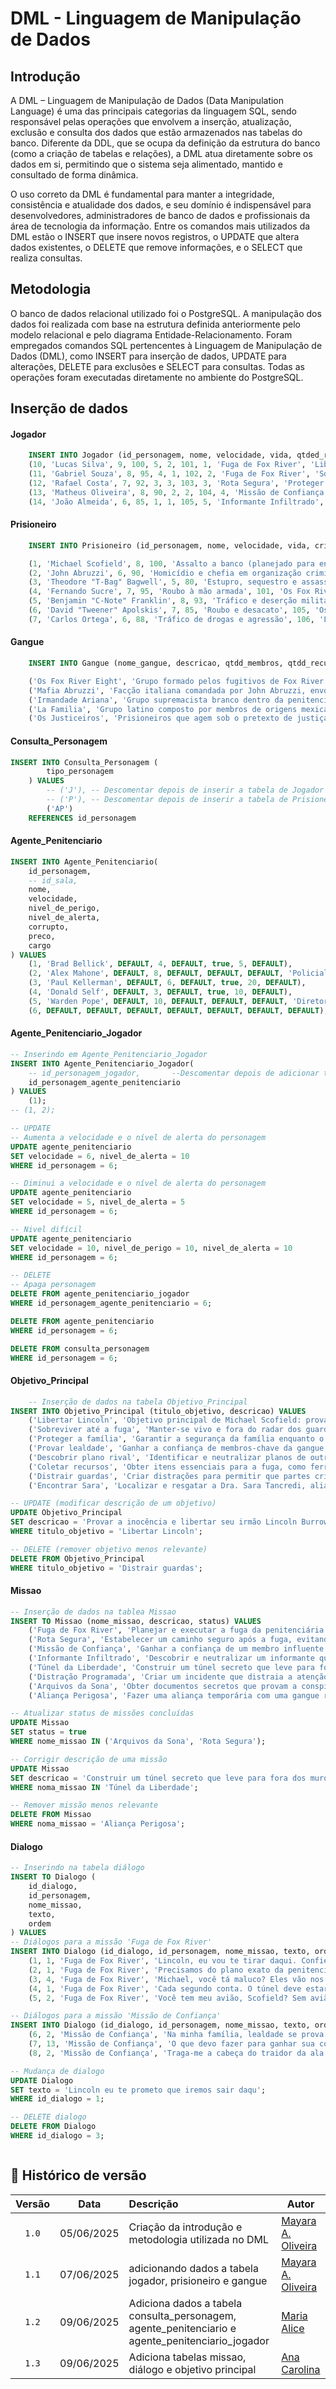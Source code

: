 # DML - Linguagem de Manipulação de Dados

## Introdução

A DML – Linguagem de Manipulação de Dados (Data Manipulation Language) é uma das principais categorias da linguagem SQL, sendo responsável pelas operações que envolvem a inserção, atualização, exclusão e consulta dos dados que estão armazenados nas tabelas do banco. Diferente da DDL, que se ocupa da definição da estrutura do banco (como a criação de tabelas e relações), a DML atua diretamente sobre os dados em si, permitindo que o sistema seja alimentado, mantido e consultado de forma dinâmica.

O uso correto da DML é fundamental para manter a integridade, consistência e atualidade dos dados, e seu domínio é indispensável para desenvolvedores, administradores de banco de dados e profissionais da área de tecnologia da informação. Entre os comandos mais utilizados da DML estão o INSERT que insere novos registros, o UPDATE que altera dados existentes, o DELETE que remove informações, e o SELECT que realiza consultas.

## Metodologia 

O banco de dados relacional utilizado foi o PostgreSQL. A manipulação dos dados foi realizada com base na estrutura definida anteriormente pelo modelo relacional e pelo diagrama Entidade-Relacionamento. Foram empregados comandos SQL pertencentes à Linguagem de Manipulação de Dados (DML), como INSERT para inserção de dados, UPDATE para alterações, DELETE para exclusões e SELECT para consultas. Todas as operações foram executadas diretamente no ambiente do PostgreSQL.

## Inserção de dados 

#### Jogador

``` sql
    INSERT INTO Jogador (id_personagem, nome, velocidade, vida, qtded_recurso, qtded_captura, id_sala, id_inventario, nome_missao, titulo_objetivo, nome_gangue) VALUES
    (10, 'Lucas Silva', 9, 100, 5, 2, 101, 1, 'Fuga de Fox River', 'Libertar Lincoln', 'Os Fox River Eight'),
    (11, 'Gabriel Souza', 8, 95, 4, 1, 102, 2, 'Fuga de Fox River', 'Sobreviver até a fuga', 'Os Fox River Eight'),
    (12, 'Rafael Costa', 7, 92, 3, 3, 103, 3, 'Rota Segura', 'Proteger a família', 'Os Justiceiros'),
    (13, 'Matheus Oliveira', 8, 90, 2, 2, 104, 4, 'Missão de Confiança', 'Provar lealdade', 'Mafia Abruzzi'),
    (14, 'João Almeida', 6, 85, 1, 1, 105, 5, 'Informante Infiltrado', 'Descobrir plano rival', 'La Familia');
```

#### Prisioneiro

``` sql
    INSERT INTO Prisioneiro (id_personagem, nome, velocidade, vida, crime, id_sala, nome_gangue) VALUES

    (1, 'Michael Scofield', 8, 100, 'Assalto a banco (planejado para entrar na prisão)', 101, 'Os Fox River Eight'),
    (2, 'John Abruzzi', 6, 90, 'Homicídio e chefia em organização criminosa', 102, 'Mafia Abruzzi'),
    (3, 'Theodore "T-Bag" Bagwell', 5, 80, 'Estupro, sequestro e assassinato', 103, 'Irmandade Ariana'),
    (4, 'Fernando Sucre', 7, 95, 'Roubo à mão armada', 101, 'Os Fox River Eight'),
    (5, 'Benjamin "C-Note" Franklin', 8, 93, 'Tráfico e deserção militar', 104, 'Os Justiceiros'),
    (6, 'David "Tweener" Apolskis', 7, 85, 'Roubo e desacato', 105, 'Os Fox River Eight'),
    (7, 'Carlos Ortega', 6, 88, 'Tráfico de drogas e agressão', 106, 'La Familia'); 
```

#### Gangue

``` sql
    INSERT INTO Gangue (nome_gangue, descricao, qtdd_membros, qtdd_recurso_gangue) VALUES

    ('Os Fox River Eight', 'Grupo formado pelos fugitivos de Fox River. Unidos pela fuga, cada membro tem uma habilidade estratégica.', 8, 60),
    ('Mafia Abruzzi', 'Facção italiana comandada por John Abruzzi, envolvida com crimes organizados e tráfico de influência dentro da prisão.', 10, 45),
    ('Irmandade Ariana', 'Grupo supremacista branco dentro da penitenciária, violento e radical. Liderado por T-Bag.', 12, 40),
    ('La Familia', 'Grupo latino composto por membros de origens mexicanas e porto-riquenhas. Atua com lealdade interna e controle de rotas internas.', 14, 37),
    ('Os Justiceiros', 'Prisioneiros que agem sob o pretexto de justiça interna, combatendo delatores e traidores. Inspirados em atitudes de C-Note.', 7, 28);
```


#### Consulta_Personagem

``` SQL 
INSERT INTO Consulta_Personagem (
        tipo_personagem
    ) VALUES
        -- ('J'), -- Descomentar depois de inserir a tabela de Jogador
        -- ('P'), -- Descomentar depois de inserir a tabela de Prisioneiros
        ('AP')
    REFERENCES id_personagem 
```

#### Agente_Penitenciario

``` SQL 
INSERT INTO Agente_Penitenciario(
    id_personagem, 
    -- id_sala, 
    nome, 
    velocidade, 
    nivel_de_perigo, 
    nivel_de_alerta, 
    corrupto, 
    preco, 
    cargo
) VALUES
    (1, 'Brad Bellick', DEFAULT, 4, DEFAULT, true, 5, DEFAULT),
    (2, 'Alex Mahone', DEFAULT, 8, DEFAULT, DEFAULT, DEFAULT, 'Policial Chefe'),
    (3, 'Paul Kellerman', DEFAULT, 6, DEFAULT, true, 20, DEFAULT),
    (4, 'Donald Self', DEFAULT, 3, DEFAULT, true, 10, DEFAULT),
    (5, 'Warden Pope', DEFAULT, 10, DEFAULT, DEFAULT, DEFAULT, 'Diretor'),
    (6, DEFAULT, DEFAULT, DEFAULT, DEFAULT, DEFAULT, DEFAULT, DEFAULT);
```

#### Agente_Penitenciario_Jogador

``` SQL 
-- Inserindo em Agente_Penitenciario_Jogador
INSERT INTO Agente_Penitenciario_Jogador(
    -- id_personagem_jogador,		--Descomentar depois de adicionar tabela de Jogador 
    id_personagem_agente_penitenciario 
) VALUES
	(1);
-- (1, 2);

-- UPDATE
-- Aumenta a velocidade e o nível de alerta do personagem
UPDATE agente_penitenciario
SET velocidade = 6, nivel_de_alerta = 10
WHERE id_personagem = 6;

-- Diminui a velocidade e o nível de alerta do personagem
UPDATE agente_penitenciario
SET velocidade = 5, nivel_de_alerta = 5
WHERE id_personagem = 6;

-- Nivel difícil
UPDATE agente_penitenciario
SET velocidade = 10, nivel_de_perigo = 10, nivel_de_alerta = 10
WHERE id_personagem = 6;

-- DELETE
-- Apaga personagem
DELETE FROM agente_penitenciario_jogador 
WHERE id_personagem_agente_penitenciario = 6;

DELETE FROM agente_penitenciario 
WHERE id_personagem = 6;

DELETE FROM consulta_personagem 
WHERE id_personagem = 6;
```
#### Objetivo_Principal

``` SQL
    -- Inserção de dados na tabela Objetivo_Principal
INSERT INTO Objetivo_Principal (titulo_objetivo, descricao) VALUES
    ('Libertar Lincoln', 'Objetivo principal de Michael Scofield: provar a inocência e libertar seu irmão Lincoln Burrows da prisão'),
    ('Sobreviver até a fuga', 'Manter-se vivo e fora do radar dos guardas até o momento da fuga planejada'),
    ('Proteger a família', 'Garantir a segurança da família enquanto o plano de fuga está em andamento'),
    ('Provar lealdade', 'Ganhar a confiança de membros-chave da gangue para obter ajuda na fuga'),
    ('Descobrir plano rival', 'Identificar e neutralizar planos de outras gangues que possam interferir na fuga'),
    ('Coletar recursos', 'Obter itens essenciais para a fuga, como ferramentas, uniformes e informações'),
    ('Distrair guardas', 'Criar distrações para permitir que partes críticas do plano sejam executadas'),
    ('Encontrar Sara', 'Localizar e resgatar a Dra. Sara Tancredi, aliada crucial para o plano de fuga');

-- UPDATE (modificar descrição de um objetivo)
UPDATE Objetivo_Principal
SET descricao = 'Provar a inocência e libertar seu irmão Lincoln Burrows da prisão, evitando sua execução'
WHERE titulo_objetivo = 'Libertar Lincoln';

-- DELETE (remover objetivo menos relevante)
DELETE FROM Objetivo_Principal
WHERE titulo_objetivo = 'Distrair guardas';

```

#### Missao
``` SQL
-- Inserção de dados na tablea Missao
INSERT TO Missao (nome_missao, descricao, status) VALUES
    ('Fuga de Fox River', 'Planejar e executar a fuga da penitenciária Fox River, envolvendo múltiplos prisioneiros e etapas complexas', false),
    ('Rota Segura', 'Estabelecer um caminho seguro após a fuga, evitando captura pelos agentes penitenciários', false),
    ('Missão de Confiança', 'Ganhar a confiança de um membro influente da máfia para obter recursos essenciais', true),
    ('Informante Infiltrado', 'Descobrir e neutralizar um informante que está vazando informações para os guardas', false),
    ('Túnel da Liberdade', 'Construir um túnel secreto que leve para fora dos muros da prisão', false),
    ('Distração Programada', 'Criar um incidente que distraia a atenção dos guardas no momento crítico da fuga', false),
    ('Arquivos da Sona', 'Obter documentos secretos que provam a conspiração contra Lincoln Burrows', false),
    ('Aliança Perigosa', 'Fazer uma aliança temporária com uma gangue rival para obter acesso a áreas restritas', false);

-- Atualizar status de missões concluídas
UPDATE Missao
SET status = true
WHERE nome_missao IN ('Arquivos da Sona', 'Rota Segura');

-- Corrigir descrição de uma missão
UPDATE Missao
SET descricao = 'Construir um túnel secreto que leve para fora dos muros da prisão, usando ferramentas improvisadas'
WHERE noma_missao IN 'Túnel da Liberdade';

-- Remover missão menos relevante
DELETE FROM Missao
WHERE noma_missao = 'Aliança Perigosa';


```

#### Dialogo
``` SQL
-- Inserindo na tabela diálogo
INSERT TO Dialogo (
    id_dialogo,
    id_personagem,
    nome_missao,
    texto,
    ordem
) VALUES
-- Diálogos para a missão 'Fuga de Fox River'
INSERT INTO Dialogo (id_dialogo, id_personagem, nome_missao, texto, ordem) VALUES
    (1, 1, 'Fuga de Fox River', 'Lincoln, eu vou te tirar daqui. Confie em mim.', 1),
    (2, 1, 'Fuga de Fox River', 'Precisamos do plano exato da penitenciária. Alguém tem acesso aos arquivos?', 2),
    (3, 4, 'Fuga de Fox River', 'Michael, você tá maluco? Eles vão nos pegar!', 3),
    (4, 1, 'Fuga de Fox River', 'Cada segundo conta. O túnel deve estar pronto em 72 horas.', 4),
    (5, 2, 'Fuga de Fox River', 'Você tem meu avião, Scofield? Sem avião, sem ajuda.', 5);

-- Diálogos para a missão 'Missão de Confiança'
INSERT INTO Dialogo (id_dialogo, id_personagem, nome_missao, texto, ordem) VALUES
    (6, 2, 'Missão de Confiança', 'Na minha família, lealdade se prova com sangue.', 1),
    (7, 13, 'Missão de Confiança', 'O que devo fazer para ganhar sua confiança, Abruzzi?', 2),
    (8, 2, 'Missão de Confiança', 'Traga-me a cabeça do traidor da ala oeste. Literalmente.', 3);

-- Mudança de dialogo
UPDATE Dialogo
SET texto = 'Lincoln eu te prometo que iremos sair daqu';
WHERE id_dialogo = 1;

-- DELETE dialogo
DELETE FROM Dialogo
WHERE id_dialogo = 3;



```

## 📑 Histórico de versão

| Versão| Data      | Descrição | Autor |
| :-:   | :-:       | :--       | --    |
| `1.0`   | 05/06/2025 |Criação da introdução e metodologia utilizada no DML | [Mayara A. Oliveira](https://github.com/Mayara-tech)  |
| `1.1`   | 07/06/2025 |adicionando dados a tabela jogador, prisioneiro e gangue | [Mayara A. Oliveira](https://github.com/Mayara-tech)  |
| `1.2`   | 09/06/2025 | Adiciona dados a tabela consulta_personagem, agente_penitenciario e agente_penitenciario_jogador | [Maria Alice](https://github.com/Maliz30)  |
| `1.3`   | 09/06/2025 | Adiciona tabelas missao, diálogo e objetivo principal | [Ana Carolina](https://github.com/anawcarol)  |